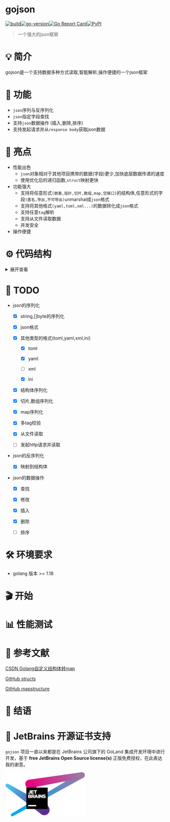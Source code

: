 # gojson

[![build](https://img.shields.io/badge/build-0.95-brightgreen)](https://github.com/StellarisW/StellarisW)[![go-version](https://img.shields.io/badge/go-%3E%3D1.8-30dff3?logo=go)](https://github.com/StellarisW/StellarisW)[![Go Report Card](https://goreportcard.com/badge/github.com/emirpasic/gods)](https://goreportcard.com/report/github.com/emirpasic/gods)[![PyPI](https://img.shields.io/badge/License-BSD_2--Clause-green.svg)](https://github.com/emirpasic/gods/blob/master/LICENSE)

> 一个强大的json框架

# 💡  简介

gojson是一个支持数据多种方式读取,智能解析,操作便捷的一个json框架

# 🚀 功能

- `json`序列与反序列化
- `json`指定字段查找
- 支持`json`数据操作 (插入,删除,排序)
- 支持发起请求并从`response body`获取json数据

# 🌟 亮点

- 性能出色
    - `json`对象相对于其他项目携带的数据(字段)更少,加快底层数据传递的速度
    - 使用优化后的递归函数,`struct`映射更快
- 功能强大
    - 支持将任意形式`(嵌套,指针,切片,数组,map,空接口)`的结构体,任意形式的字段`(匿名,导出,不可导出)`unmarshal成`json`格式
    - 支持将其他格式`(yaml,toml,xml...)`的数据转化成`json`格式
    - 支持任意`tag`解析
    - 支持从文件读取数据
    - 并发安全
- 操作便捷


# ⚙ 代码结构

<details>
<summary>展开查看</summary>
<pre>
<code>
    ├── internal  ----------------------(内部工具包)
    	├── conv  ----------------------(数据转换)
    		├── byte.go
    		├── consts.go
    		├── interfaces.go
    		├── map.go
    		├── string.go
    	├── encoding  ------------------(编码包)
    		├── ini
    			├── ini.go
    		├── toml
    			├── toml.go
    		├── xml
    			├── xml.go
    		├── yaml
    			├── yaml.go
    	├── mutex  ---------------------(读写锁)
    		├── mutes.go
    	├── regex  ---------------------(正则匹配)
    		├── regex.go 
    	├── type  ----------------------(类型相关的操作包)
    		├── stringx
    			├── string.go
    ├── const.go  ----------------------(常量定义)
    ├── err.go  ------------------------(错误定义)
    ├── gojson.go  ---------------------(用户可操作函数)
    ├── load.go  -----------------------(数据加载相关的函数)
    ├── operator.go  -------------------(json数据相关的操作函数)
    ├── option.go  ---------------------(选项相关的函数)
</code>
</pre>
</details>


# 📌 TODO

- json的序列化

    - [x] string,[]byte的序列化

    - [x] json格式

    - [x] 其他类型的格式(toml,yaml,xml,ini)
        - [x] toml
    
        - [x] yaml
    
        - [ ] xml
    
        - [x] ini
    
    - [x] 结构体序列化
    
    - [x] 切片,数组序列化
    
    - [x] map序列化
    
    - [x] 多tag校验
    
    - [x] 从文件读取
    
    - [ ] 发起http请求并读取
- json的反序列化
  - [x] 映射到结构体
- json的数据操作

    - [x] 查找

    - [x] 修改

    - [x] 插入

    - [x] 删除
    
    - [ ] 排序

# 🛠 环境要求

- golang 版本 >= 1.18

# 🎬 开始



# 📊 性能测试



# 📔 参考文献

[CSDN Golang自定义结构体转map](https://blog.csdn.net/pyf09/article/details/111027686?ops_request_misc=%257B%2522request%255Fid%2522%253A%2522165856096916782395381810%2522%252C%2522scm%2522%253A%252220140713.130102334.pc%255Fall.%2522%257D&request_id=165856096916782395381810&biz_id=0&utm_medium=distribute.pc_search_result.none-task-blog-2~all~first_rank_ecpm_v1~pc_rank_34-7-111027686-null-null.142^v33^pc_rank_34,185^v2^control&utm_term=go%20%E7%BB%93%E6%9E%84%E4%BD%93%E8%BD%AC%E6%8D%A2%E6%88%90map%5Bstring%5Dinterface%7B%7D&spm=1018.2226.3001.4187)

[GitHub structs](https://github.com/fatih/structs/)

[GitHub mapstructure](https://github.com/mitchellh/mapstructure)

# 🎈 结语



# 🔑 JetBrains 开源证书支持

`gojson` 项目一直以来都是在 JetBrains 公司旗下的 GoLand 集成开发环境中进行开发，基于 **free JetBrains Open Source license(s)** 正版免费授权，在此表达我的谢意。

<a href="https://www.jetbrains.com/?from=gnet" target="_blank"><img src="https://raw.githubusercontent.com/panjf2000/illustrations/master/jetbrains/jetbrains-variant-4.png" width="250" align="middle"/></a>
